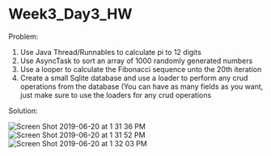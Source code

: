 # Week3_Day3_HW

Problem:

1. Use Java Thread/Runnables to calculate pi to 12 digits
2. Use AsyncTask to sort an array of 1000 randomly generated numbers
3. Use a looper to calculate the Fibonacci sequence unto the 20th iteration
4. Create a small Sqlite database and use a loader to perform any crud operations from the database (You can have as many fields as you want, just make sure to use the loaders for any crud operations

Solution:

![Screen Shot 2019-06-20 at 1 31 36 PM](https://user-images.githubusercontent.com/51377398/59868908-06b24280-9360-11e9-9f73-b0ee3fe9059f.png)
![Screen Shot 2019-06-20 at 1 31 52 PM](https://user-images.githubusercontent.com/51377398/59868909-06b24280-9360-11e9-9dec-c71293727eba.png)
![Screen Shot 2019-06-20 at 1 32 03 PM](https://user-images.githubusercontent.com/51377398/59868910-06b24280-9360-11e9-878c-eb40a3d4b0cc.png)
